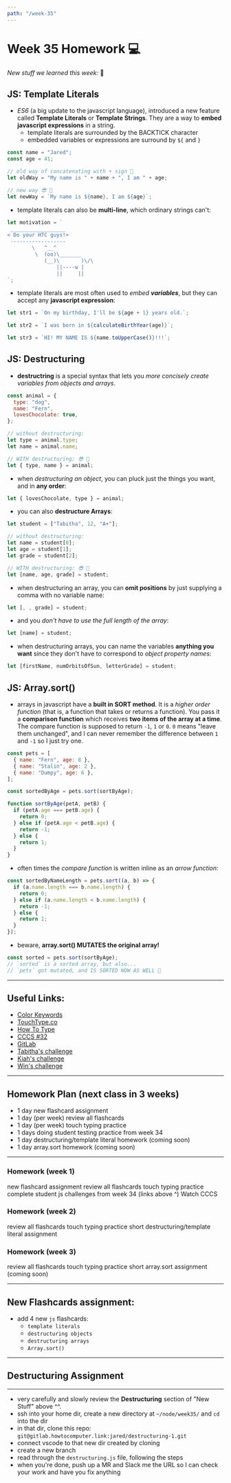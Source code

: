 ```yaml
---
path: "/week-35"
---
```


# Week 35 Homework 💻

_New stuff we learned this week:_ 🤔

## JS: Template Literals

- _ES6_ (a big update to the javascript language), introduced a new feature called **Template Literals** or **Template Strings**. They are a way to **embed javascript expressions** in a string.
  - template literals are surrounded by the BACKTICK character
  - embedded variables or expressions are surround by `${` and `}`

```js
const name = "Jared";
const age = 41;

// old way of concatenating with + sign 🙁
let oldWay = "My name is " + name + ", I am " + age;

// new way 😎 🚀
let newWay = `My name is ${name}, I am ${age}`;
```

- template literals can also be **multi-line**, which ordinary strings can't:

```js
let motivation = `
 __________________
< Do your HTC guys!>
 ------------------
        \   ^__^
         \  (oo)\_______
            (__)\       )\/\
                ||----w |
                ||     ||
`;
```

- template literals are most often used to _embed **variables**_, but they can accept any **javascript expression**:

```js
let str1 = `On my birthday, I'll be ${age + 1} years old.`;

let str2 = `I was born in ${calculateBirthYear(age)}`;

let str3 = `HI! MY NAME IS ${name.toUpperCase()}!!!`;
```

## JS: Destructuring

- **destructring** is a special syntax that lets you _more concisely create variables from objects and arrays_.

```js
const animal = {
  type: "dog",
  name: "Fern",
  lovesChocolate: true,
};

// without destructuring:
let type = animal.type;
let name = animal.name;

// WITH destructuring: 😎 🚀
let { type, name } = animal;
```

- when _destructuring an object_, you can pluck just the things you want, and in **any order**:

```js
let { lovesChocolate, type } = animal;
```

- you can also **destructure Arrays**:

```js
let student = ["Tabitha", 12, "A+"];

// without destructuring:
let name = student[0];
let age = student[1];
let grade = student[2];

// WITH destructuring: 😎 🚀
let [name, age, grade] = student;
```

- when destructuring an array, you can **omit positions** by just supplying a comma with no variable name:

```js
let [, , grade] = student;
```

- and you _don't have to use the full length of the array_:

```js
let [name] = student;
```

- when destructuring arrays, you can name the variables **anything you want** since they don't have to correspond to _object property names_:

```js
let [firstName, numOrbitsOfSun, letterGrade] = student;
```

## JS: Array.sort()

- arrays in javascript have a **built in SORT method**. It is a _higher order function_ (that is, a function that takes or returns a function). You pass it a **comparison function** which receives **two items of the array at a time**. The compare function is supposed to return `-1`, `1` or `0`. `0` means "leave them unchanged", and I can never remember the difference between `1` and `-1` so I just try one.

```js
const pets = [
  { name: "Fern", age: 8 },
  { name: "Stalin", age: 2 },
  { name: "Dumpy", age: 6 },
];

const sortedByAge = pets.sort(sortByAge);

function sortByAge(petA, petB) {
  if (petA.age === petB.age) {
    return 0;
  } else if (petA.age < petB.age) {
    return -1;
  } else {
    return 1;
  }
}
```

- often times the _compare function_ is written inline as an _arrow function_:

```js
const sortedByNameLength = pets.sort((a, b) => {
  if (a.name.length === b.name.length) {
    return 0;
  } else if (a.name.length < b.name.length) {
    return -1;
  } else {
    return 1;
  }
});
```

- beware, **array.sort() MUTATES the original array!**

```js
const sorted = pets.sort(sortByAge);
// `sorted` is a sorted array, but also...
// `pets` got mutated, and IS SORTED NOW AS WELL 👺
```

---

## Useful Links:

- [Color Keywords](https://developer.mozilla.org/en-US/docs/Web/CSS/color_value#colors_table)
- [TouchType.co](http://touchtype.co)
- [How To Type](https://www.how-to-type.com)
- [CCCS #32](https://htc-viewer.netlify.app/?id=_GzE99AmAQU)
- [GitLab](https://gitlab.howtocomputer.link)
- [Tabitha's challenge](https://gitlab.howtocomputer.link/Tabitha/tabithas-thingy)
- [Kiah's challenge](https://gitlab.howtocomputer.link/Kiah/yoohoo)
- [Win's challenge](https://gitlab.howtocomputer.link/Winfield/js-homework-3)

---

## Homework Plan (next class in 3 weeks)

- 1 day new flashcard assignment
- 1 day (per week) review all flashcards
- 1 day (per week) touch typing practice
- 1 days doing student testing practice from week 34
- 1 day destructuring/template literal homework (coming soon)
- 1 day array.sort homework (coming soon)

---

### Homework (week 1)

<Checkable id="new-flash">new flashcard assignment</Checkable>
<Checkable id="review-flash-1">review all flashcards</Checkable>
<Checkable id="typing-1">touch typing practice</Checkable>
<Checkable id="student-js">complete student js challenges from week 34 (links above ^)</Checkable>
<Checkable id="cccs">Watch CCCS</Checkable>

### Homework (week 2)

<Checkable id="review-flash-2">review all flashcards</Checkable>
<Checkable id="typing-1">touch typing practice</Checkable>
<Checkable id="destructure">short destructuring/template literal assignment</Checkable>

### Homework (week 3)

<Checkable id="review-flash-3">review all flashcards</Checkable>
<Checkable id="typing-2">touch typing practice</Checkable>
<Checkable id="sort">short array.sort assignment (coming soon)</Checkable>

---

## New Flashcards assignment:

- add 4 new `js` flashcards:
  - `template literals`
  - `destructuring objects`
  - `destructuring arrays`
  - `Array.sort()`

---

## Destructuring Assignment

---

- very carefully and slowly review the **Destructuring** section of "New Stuff" above ^^.
- ssh into your home dir, create a new directory at `~/node/week35/` and `cd` into the dir
- in that dir, clone this repo: `git@gitlab.howtocomputer.link:jared/destructuring-1.git`
- connect vscode to that new dir created by cloning
- create a new branch
- read through the `destructuring.js` file, following the steps
- when you're done, push up a MR and Slack me the URL so I can check your work and have you fix anything
